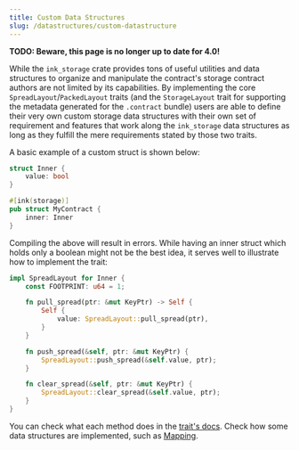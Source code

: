 ```yaml
---
title: Custom Data Structures
slug: /datastructures/custom-datastructure
---
```


**TODO: Beware, this page is no longer up to date for 4.0!**

While the `ink_storage` crate provides tons of useful utilities and data structures to organize and manipulate the contract's storage contract authors are not limited by its capabilities. By implementing the core `SpreadLayout`/`PackedLayout` traits (and the `StorageLayout` trait for supporting the metadata generated for the `.contract` bundle) users are able to define their very own custom storage data structures with their own set of requirement and features that work along the `ink_storage` data structures as long as they fulfill the mere requirements stated by those two traits.

A basic example of a custom struct is shown below:

``` rust
struct Inner {
    value: bool
}

#[ink(storage)]
pub struct MyContract {
    inner: Inner
}
```

Compiling the above will result in errors. While having an inner struct which holds only a boolean might not be the best idea, it serves well to illustrate how to implement the trait:

``` rust
impl SpreadLayout for Inner {
    const FOOTPRINT: u64 = 1;

    fn pull_spread(ptr: &mut KeyPtr) -> Self {
        Self {
            value: SpreadLayout::pull_spread(ptr),
        }
    }

    fn push_spread(&self, ptr: &mut KeyPtr) {
        SpreadLayout::push_spread(&self.value, ptr);
    }

    fn clear_spread(&self, ptr: &mut KeyPtr) {
        SpreadLayout::clear_spread(&self.value, ptr);
    }
}

```

You can check what each method does in the [trait's docs](https://docs.rs/ink_storage/4.0.0-beta/ink_storage/traits/trait.SpreadLayout.html). Check how some data structures are implemented, such as [Mapping](https://docs.rs/ink_storage/4.0.0-beta/src/ink_storage/lazy/mapping.rs.html#113).
